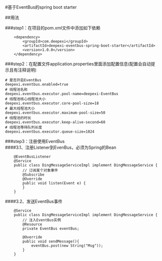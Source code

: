 #基于EventBus的spring boot starter<br>

##用法<br>

###step1：在项目的pom.xml文件中添加如下依赖
```
    <dependency>
        <groupId>com.deepexi</groupId>
        <artifactId>deepexi-eventbus-spring-boot-starter</artifactId>
        <version>1.0.0</version>
    </dependency>
```
###step2：在配置文件application.properties里面添加配置信息(配置会自动提示且有注释说明)
```
# 是否开启EventBus
deepexi.eventbus.enabled=true
# 线程池名称
deepexi.eventbus.executor.pool-name=deepexi-EventBus
# 线程池核心线程池大小
deepexi.eventbus.executor.core-pool-size=18
# 最大线程池大小
deepexi.eventbus.executor.maximum-pool-size=50
# 线程池的时长
deepexi.eventbus.executor.keep-alive-second=60
# 线程池等待队列长度
deepexi.eventbus.executor.queue-size=1024
```
###step3：注册使用EventBus<br>
####3.1、注册Listener到EvenBus，必须为Spring的Bean
```    
    @EventBusListener
    @Service
    public class DingMessageServiceImpl implement DingMessageService {
        // 订阅某个对象事件
        @Subscribe
        @Override
        public void listen(Event e) {
        }
    }
```        
####3.2、发送EventBus事件
```
    @Service
    public class DingMessageServiceImpl implement DingMessageService {
        // 注入EventBus实例
        @Resource
        private EventBus eventBus;
        
        @Override
        public void sendMessage(){
            eventBus.post(new String("Msg"));
        }
    }
```       